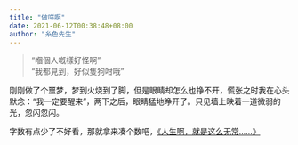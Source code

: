 ```yaml
---
title: "做咩啊"
date: 2021-06-12T00:38:48+08:00
author: "糸色先生"
---
```


> “嗰個人嘅樣好怪啊”  
> “我都見到，好似隻狗咁哦”

刚刚做了个噩梦，梦到火烧到了脚，但是眼睛却怎么也挣不开，慌张之时我在心头默念：“我一定要醒来”，两下之后，眼睛猛地睁开了。只见墙上映着一道微弱的光，忽闪忽闪。

字数有点少了不好看，那就拿来凑个数吧，[《人生啊，就是这么无常……》](https://yihui.org/cn/2005/01/20-13-00/)
